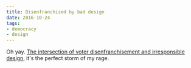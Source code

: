 ```yaml
---
title: Disenfranchised by bad design
date: 2016-10-24
tags:
- democracy
- design
---
```


Oh yay. [The intersection of voter disenfranchisement and irresponsible design](https://www.propublica.org/article/disenfranchised-by-bad-design), it's the perfect storm of my rage.